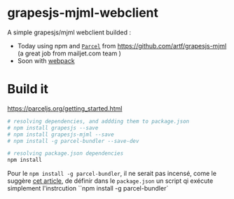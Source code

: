 # grapesjs-mjml-webclient

A simple grapesjs/mjml webclient builded : 
* Today using npm and  [`Parcel`](https://parceljs.org/getting_started.html) from https://github.com/artf/grapesjs-mjml (a great job from mailjet.com team )
* Soon with [webpack](https://webpack.js.org/)

# Build it

https://parceljs.org/getting_started.html




```bash
# resolving dependencies, and addding them to package.json
# npm install grapesjs --save
# npm install grapesjs-mjml --save 
# npm install -g parcel-bundler --save-dev

# resolving package.json dependencies
npm install


```
Pour le `npm install -g parcel-bundler`, il ne serait pas incensé, come le suggère [cet article](https://hackernoon.com/avoiding-the-npm-global-flag-in-package-json-based-projects-5a1e7a50706), de définir dans le `package.json` un script qi exécute simplement l'instrcution ``npm install -g parcel-bundler`
